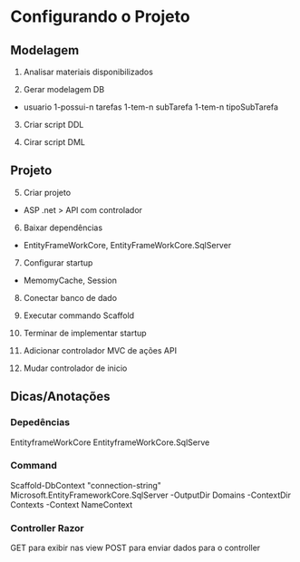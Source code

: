 # Configurando o Projeto

## Modelagem

1. Analisar materiais disponibilizados

2. Gerar modelagem DB
- usuario 1-possui-n tarefas 1-tem-n subTarefa 1-tem-n tipoSubTarefa

3. Criar script DDL

4. Cirar script DML

## Projeto

5. Criar projeto
- ASP .net > API com controlador

6. Baixar dependências
- EntityFrameWorkCore, EntityFrameWorkCore.SqlServer

7. Configurar startup
- MemomyCache, Session

8. Conectar banco de dado

9. Executar commando Scaffold

10. Terminar de implementar startup

11. Adicionar controlador MVC de ações API

12. Mudar controlador de inicio

## Dicas/Anotações

### Depedências
EntityframeWorkCore
EntityframeWorkCore.SqlServe

### Command
Scaffold-DbContext "connection-string" Microsoft.EntityFrameworkCore.SqlServer -OutputDir Domains -ContextDir Contexts -Context NameContext

### Controller Razor
GET para exibir nas view
POST para enviar dados para o controller